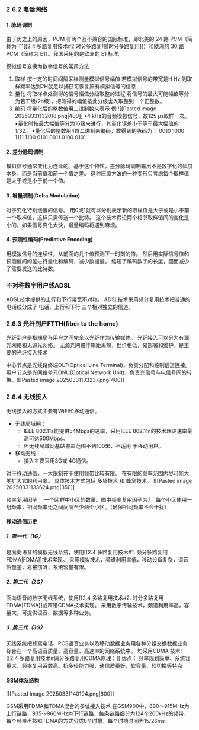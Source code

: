 ### 2.6.2 电话网络

#### 1. 脉码调制
由于历史上的原因，PCM 有两个互不兼容的国际标准，即北美的 24 路 PCM（简称为 T1[[2.4 多路复用技术#2.时分多路复用|时分多路复用]]）和欧洲的 30 路 PCM（简称为 E1）。我国采用的是欧洲的 E1 标准。

模拟信号变换为数字信号的常用方法：
1. 取样
	按一定的时间间隔采样测量模拟信号幅值
	若模拟信号的带宽是H Hz,则取样频率达到2H就足以捕获可恢复原有模拟信号的信息
2. 量化
	将取样点处测得的信号幅值分级取整的过程
	将信号的最大可能幅值等分为若干级(2n级)，把测得的幅值按此分级舍入取整到一个正整数。
3. 编码
	将量化后的整数值用二进制数来表示
例
![[Pasted image 20250331132018.png|400]]
•4 kHz的音频模拟信号，故125 μs取样一次。
•量化时按最大幅值等分为16级来进行，其量化误差小于等于最大幅值的1/32。
•量化后的整数用4位二进制来编码，故得到的脉码为：
	0010 1000 1111 1100 0101 0011 0100 0101
#### 2. 差分脉码调制
模拟信号通常变化为连续的。基于这个特性，差分脉码调制输出不是数字化的幅度本身，而是当前值和前一个值之差。
这种压缩方法的一种变形只考虑每个取样值是大于或是小于前一个值。
#### 3. 增量调制(Delta Modulation)
对于变化特别缓慢的信号。
用0或1就可以分别表示新的取样值是大于或是小于前一个取样值，这样只需传送一个比特。
这个技术假设两个相邻取样值间的变化是小的，如果信号变化太快，增量编码将遇到麻烦。
#### 4. 预测性编码(Predictive Encoding)
用模拟信号的连续性，从前面的几个值预测下一时刻的值。
然后用实际信号值和预测值间的差进行量化和编码，减少数据量。
	缩短了编码数字的长度，因而减少了需要发送的比特数。
	
### 不对称数字用户线ADSL
ADSL技术提供的上行和下行带宽不对称。
ADSL技术采用频分复用技术把普通的电话线分成了 电话、上行和下行  三个相对独立的信道。

### 2.6.3 光纤到户FTTH(fiber to the home)
光纤到户是指端局与用户之间完全以光纤作为传输媒体。
光纤接入可以分为有源光网络和无源光网络。
无源光网络传输距离短，但价格低，易部署和维护，是主要的光纤接入技术

中心节点是光线路终端OLT(Optical Line Terminal)，负责分配和控制信道连接。
用户节点是光网络单元ONU(Optical Network Unit)，负责光信号与电信号间的转换。![[Pasted image 20250331133237.png|400]]

### 2.6.4 无线接入
无线接入的方式主要有WiFi和移动通信。
- 无线局域网：
	- IEEE 802.11a能提供54Mbps的速率，采用IEEE 802.11n的技术理论速率最高可达600Mbps。
	- 但无线局域网基站覆盖范围不到100米，不适用 于移动用户。
- 移动无线：
	- 接入主要采用3G或 4G通信。

对于移动通信，一大限制在于使用频带比较有限。
在有限的频率范围内尽可能大地扩大它的利用率。
具体技术方式包括 多址技术 和 蜂窝技术。
![[Pasted image 20250331133624.png|350]]

频率复用因子：
一个区群中小区的数量。图中频率复用因子为7，每个小区使用一组频率，相同频率组之间间隔至少两个小区。（确保相同频率不会干扰）

#### 移动通信历史
##### 1. 第一代（1G）
是面向语音的模拟无线系统，使用[[2.4 多路复用技术#1. 频分多路复用FDMA|FDMA]]技术实现。
采用模拟技术，频谱利用率低，移动设备复杂，语音质量差，易被窃听，系统容量有限。
##### 2. 第二代（2G）
面向语音的数字无线系统，使用[[2.4 多路复用技术#2. 时分多路复用TDMA|TDMA]]或窄带CDMA技术实现。
采用数字传输技术，频谱利用率高，容量大，可提供语音、数据等多种业务。

##### 3. 第三代（3G）
无线系统把蜂窝电话、PCS语音业务以及移动数据业务用各种分组交换数据业务综合在一个高语音质量、高容量、高速率的网络系统中。
均采用CDMA 技术![[2.4 多路复用技术#码分多路复用CDMA原理：]]
优点：
	频率规划简单、系统容量大、频率复用系数高、抗多径能力强、通信质量好、软容量、软切换等特点
#### GSM体系结构
![[Pasted image 20250331140104.png|600]]

GSM采用FDMA和TDMA混合的多址接入技术
在GSM900中，890～915MHz为上行链路，935～960MHz为下行链路，每条链路细分为124个200kHz的频带，每个频带再按照TDMA的方式分成8个时槽，每个时槽时间为15/26ms。

